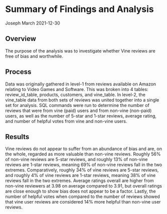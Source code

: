 # Summary of Findings and Analysis
Joseph March
2021-12-30

## Overview
The purpose of the analysis was to investigate whether Vine reviews are free of bias and worthwhile.

## Process
Data was originally gathered in level-1 from reviews available on Amazon relating to Video Games and Software. This was broken into 4 tables: review_id_table, products, customers, and vine_table. In level-2, the vine_table data from both sets of reviews was united together into a single set for analysis. SQL commands were run to determine the number of reviews that were from vine (paid) users and from non-vine (non-paid) users, as well as the number of 5-star and 1-star reviews, average rating, and number of helpful votes from vine and non-vine users.

## Results
Vine reviews do not appear to suffer from an abundance of bias and are, on the whole, regarded as more valuable than non-vine reviews. Roughly 56% of non-vine reviews are 5-star reviews, and roughly 13% of non-vine reviews are 1-star reviews, meaning 69% of non-vine reviews fall in the two extremes. Comparatively, roughly 34% of vine reviews are 5-star reviews, and roughly 4% of vine reviews are 1-star reviews, meaning 38% of vine reviews fall in the two extremes. Average ratings overall are higher from non-vine reviewers at 3.98 on average compared to 3.91, but overall ratings are close enough to show bias does not appear to be a factor. Lastly, the number of helpful votes when compared to the number of reviews showed that vine user reviews are considered 14% more helpful than non-vine user reviews.
